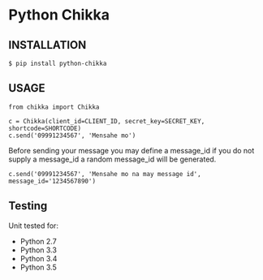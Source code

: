 
# Python Chikka #

## INSTALLATION ##

    $ pip install python-chikka

## USAGE ##

    from chikka import Chikka

    c = Chikka(client_id=CLIENT_ID, secret_key=SECRET_KEY, shortcode=SHORTCODE)
    c.send('09991234567', 'Mensahe mo')

Before sending your message you may  define a message_id
if you do not supply a message_id a random message_id will
be generated.

    c.send('09991234567', 'Mensahe mo na may message id', message_id='1234567890')

## Testing ##

Unit tested for:

* Python 2.7
* Python 3.3
* Python 3.4
* Python 3.5

